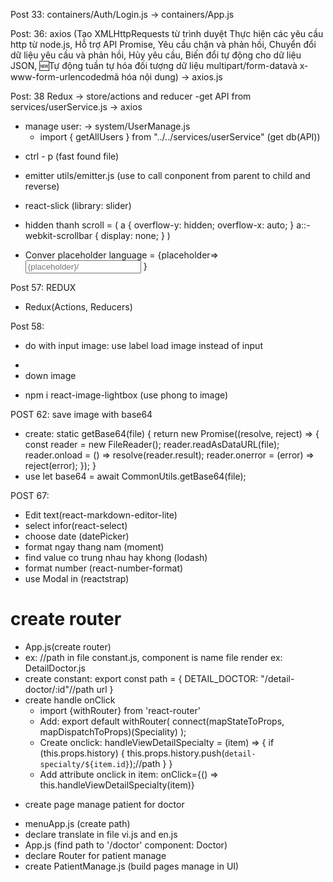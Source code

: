 Post 33:
containers/Auth/Login.js -> containers/App.js

Post: 36:
axios (Tạo XMLHttpRequests từ trình duyệt
Thực hiện các yêu cầu http từ node.js,
Hỗ trợ API Promise,
Yêu cầu chặn và phản hồi,
Chuyển đổi dữ liệu yêu cầu và phản hồi,
Hủy yêu cầu,
Biến đổi tự động cho dữ liệu JSON,
🆕Tự động tuần tự hóa đối tượng dữ liệu multipart/form-datavà x-www-form-urlencodedmã hóa nội dung) -> axios.js

Post: 38
Redux -> store/actions and reducer
-get API from services/userService.js -> axios

- manage user: -> system/UserManage.js
  - import { getAllUsers } from "../../services/userService" (get db(API))

* ctrl - p (fast found file)

- emitter utils/emitter.js (use to call conponent from parent to child and reverse)

- react-slick (library: slider)

* hidden thanh scroll = (
  a {
  overflow-y: hidden;
  overflow-x: auto;
  }
  a::-webkit-scrollbar {
  display: none;
  }
  )

* Conver placeholder language =
  <FormattedMessage id="yourid" defaultMessage="search">
  {placeholder=>  
   <Input placeholder={placeholder}/>
  }
  </FormattedMessage>

Post 57: REDUX

- Redux(Actions, Reducers)

Post 58:

- do with input image: use label load image instead of input

* <input id="prev-image" hidden type="file" />
* <label htmlFor="prev-image">down image</label>

- npm i react-image-lightbox (use phong to image)

POST 62: save image with base64

- create:
  static getBase64(file) {
  return new Promise((resolve, reject) => {
  const reader = new FileReader();
  reader.readAsDataURL(file);
  reader.onload = () => resolve(reader.result);
  reader.onerror = (error) => reject(error);
  });
  }
- use
  let base64 = await CommonUtils.getBase64(file);

POST 67:

- Edit text(react-markdown-editor-lite)
- select infor(react-select)
- choose date (datePicker)
- format ngay thang nam (moment)
- find value co trung nhau hay khong (lodash)
- format number (react-number-format)
- use Modal in (reactstrap)

# create router

- App.js(create router)
- ex: <Route path={path.DETAIL_DOCTOR} component={DetailDoctor} />//path in file constant.js, component is name file render ex: DetailDoctor.js
- create constant:
  export const path = {
  DETAIL_DOCTOR: "/detail-doctor/:id"//path url
  }
- create handle onClick
  - import {withRouter} from 'react-router'
  - Add:
    export default withRouter(
    connect(mapStateToProps, mapDispatchToProps)(Speciality)
    );
  - Create onclick:
    handleViewDetailSpecialty = (item) => {
    if (this.props.history) {
    this.props.history.push(`detail-specialty/${item.id}`);//path
    }
    }
  - Add attribute onclick in item:
    onClick={() => this.handleViewDetailSpecialty(item)}


* create page manage patient for doctor
 - menuApp.js (create path)
 - declare translate in file vi.js and en.js
 - App.js (find path to '/doctor' component: Doctor)
 - declare Router for patient manage
 - create PatientManage.js (build pages manage in UI)
 